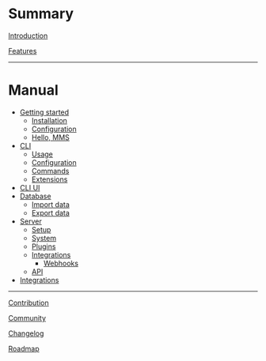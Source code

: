 # Summary

[Introduction](/)

[Features](features)

---

# Manual

- [Getting started](manual/getting-started)
  - [Installation](manual/installation)
  - [Configuration](manual/configuration)
  - [Hello, MMS]()
- [CLI]()
  - [Usage]()
  - [Configuration]()
  - [Commands]()
  - [Extensions]()
- [CLI UI]()
- [Database]()
  - [Import data]()
  - [Export data]()
- [Server]()
  - [Setup]()
  - [System]()
  - [Plugins]()
  - [Integrations]()
    - [Webhooks]()
  - [API]()
- [Integrations]()

---

[Contribution]()

[Community]()

[Changelog]()

[Roadmap](roadmap)

